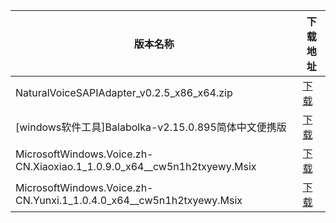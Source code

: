 <table>
<thead><tr><th>版本名称</th><th>下载地址</th></tr></thead>
<tbody>
<tr><td>NaturalVoiceSAPIAdapter_v0.2.5_x86_x64.zip</td><td><a href="https://mbd.pub/o/bread/YZWWkplsZg==">下载</a></td></tr>
<tr><td>[windows软件工具]Balabolka-v2.15.0.895简体中文便携版</td><td><a href="https://mbd.pub/o/bread/YZWWkplrbQ==">下载</a></td></tr>
<tr><td>MicrosoftWindows.Voice.zh-CN.Xiaoxiao.1_1.0.9.0_x64__cw5n1h2txyewy.Msix</td><td><a href="https://mbd.pub/o/bread/YZWWkplsZA==">下载</a></td></tr>
<tr><td>MicrosoftWindows.Voice.zh-CN.Yunxi.1_1.0.4.0_x64__cw5n1h2txyewy.Msix</td><td><a href="https://mbd.pub/o/bread/YZWWkplsZQ==">下载</a></td></tr>
</tbody>
</table>